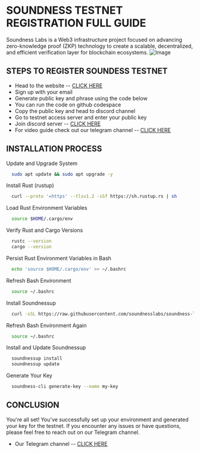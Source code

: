 
# SOUNDNESS TESTNET REGISTRATION FULL GUIDE

Soundness Labs is a Web3 infrastructure project focused on advancing zero-knowledge proof (ZKP) technology to create a scalable, decentralized, and efficient verification layer for blockchain ecosystems.
![Image](https://github.com/user-attachments/assets/e9ced0ad-c3b2-467b-87af-92af607eddc6)



## STEPS TO REGISTER SOUNDESS TESTNET

 - Head to the website -- [CLICK HERE](https://soundness.xyz)
 - Sign up with your email
 - Generate public key and phrase using the code below
 - You can run the code on github codespace
 - Copy the public key and head to discord channel
 - Go to testnet access server and enter your public key
 - Join discord server -- [CLICK HERE](https://discord.gg/CY4BgwsF)
 - For video guide check out our telegram channel -- [CLICK HERE](https://t.me/crypto_with_shashi)
 


## INSTALLATION PROCESS

Update and Upgrade System

```bash
  sudo apt update && sudo apt upgrade -y
```
Install Rust (rustup)
```bash
  curl --proto '=https' --tlsv1.2 -sSf https://sh.rustup.rs | sh

```
Load Rust Environment Variables
```bash
  source $HOME/.cargo/env
```
Verify Rust and Cargo Versions
```bash
  rustc --version
  cargo --version
```
Persist Rust Environment Variables in Bash
```bash
  echo 'source $HOME/.cargo/env' >> ~/.bashrc
```
Refresh Bash Environment
```bash
  source ~/.bashrc
```
Install Soundnessup
```bash
  curl -sSL https://raw.githubusercontent.com/soundnesslabs/soundness-layer/main/soundnessup/install | bash
```
Refresh Bash Environment Again
```bash
  source ~/.bashrc
```
Install and Update Soundnessup
```bash
  soundnessup install
  soundnessup update
```
Generate Your Key
```bash
  soundness-cli generate-key --name my-key
```
## CONCLUSION

You're all set! You've successfully set up your environment and generated your key for the testnet. If you encounter any issues or have questions, please feel free to reach out on our Telegram channel.

- Our Telegram channel -- [CLICK HERE](https://t.me/crypto_with_shashi)
